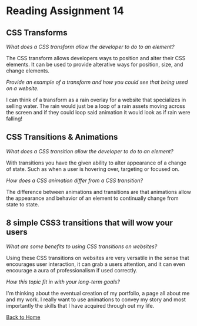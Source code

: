 # Reading Assignment 14

## **CSS Transforms**

*What does a CSS transform allow the developer to do to an element?*

The CSS transform allows developers ways to position and alter their CSS elements. It can be used to provide alterative ways for position, size, and change elements.

*Provide an example of a transform and how you could see that being used on a website.*

I can think of a transform as a rain overlay for a website that specializes in selling water. The rain would just be a loop of a rain assets moving across the screen and if they could loop said animation it would look as if rain were falling!


## **CSS Transitions & Animations**

*What does a CSS transition allow the developer to do to an element?*

With transitions you have the given ability to alter appearance of a change of state. Such as when a user is hovering over, targeting or focused on.

*How does a CSS animation differ from a CSS transition?*

The difference between animations and transitions are that animations allow the appearance and behavior of an element to continually change from state to state.

## **8 simple CSS3 transitions that will wow your users**

*What are some benefits to using CSS transitions on websites?*

Using these CSS transitions on websites are very versatile in the sense that encourages user interaction, it can grab a users attention, and it can even encourage a aura of professionalism if used correctly. 

*How this topic fit in with your long-term goals?*

I'm thinking about the eventual creation of my portfolio, a page all about me and my work. I really want to use animations to convey my story and most importantly the skills that I have acquired through out my life.

[Back to Home](https://zusolaris.github.io/reading-notes/)